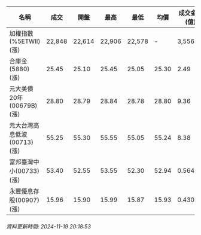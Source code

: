 | 名稱 | 成交 | 開盤 | 最高 | 最低 | 均價 | 成交金額(億) | 昨收 | 漲跌幅 | 漲跌 | 總量 | 昨量 | 振幅 |
| -------- | -------- | -------- | -------- |-------- | -------- | -------- |-------- |-------- |-------- | -------- | -------- |-------- |
|加權指數(%5ETWII) (漲)|22,848|22,614|22,906|22,578|-|3,556.64|22,546|1.34%|302.26|7,443,375|0|1.45%|
|合庫金(5880) (漲)|25.45|25.10|25.45|25.05|25.30|2.49|25.05|1.60%|0.40|9,823|9,658|1.60%|
|元大美債20年(00679B) (漲)|28.80|28.79|28.84|28.78|28.80|9.36|28.77|0.10%|0.03|32,515|41,071|0.21%|
|元大台灣高息低波(00713) (漲)|55.25|55.30|55.55|55.05|55.24|8.38|55.20|0.09%|0.05|15,175|18,739|0.91%|
|富邦臺灣中小(00733) (漲)|53.40|52.55|53.55|52.30|52.94|0.564|52.00|2.69%|1.40|1,066|2,011|2.40%|
|永豐優息存股(00907) (漲)|15.96|15.90|15.99|15.87|15.93|0.430|15.86|0.63%|0.10|2,699|3,045|0.76%|
###### 資料更新時間: 2024-11-19 20:18:53